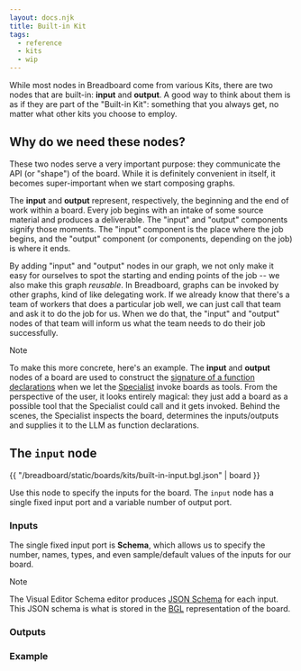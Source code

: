 ```yaml
---
layout: docs.njk
title: Built-in Kit
tags:
  - reference
  - kits
  - wip
---
```


While most nodes in Breadboard come from various Kits, there are two nodes that are built-in: **input** and **output**. A good way to think about them is as if they are part of the "Built-in Kit": something that you always get, no matter what other kits you choose to employ.

## Why do we need these nodes?

These two nodes serve a very important purpose: they communicate the API (or "shape") of the board. While it is definitely convenient in itself, it becomes super-important when we start composing graphs.

The **input** and **output** represent, respectively, the beginning and the end of work within a board. Every job begins with an intake of some source material and produces a deliverable. The "input" and "output" components signify those moments. The "input" component is the place where the job begins, and the "output" component (or components, depending on the job) is where it ends.

By adding "input" and "output" nodes in our graph, we not only make it easy for ourselves to spot the starting and ending points of the job -- we also make this graph _reusable_. In Breadboard, graphs can be invoked by other graphs, kind of like delegating work. If we already know that there's a team of workers that does a particular job well, we can just call that team and ask it to do the job for us. When we do that, the "input" and "output" nodes of that team will inform us what the team needs to do their job successfully.

> [!NOTE]
> To make this more concrete, here's an example. The **input** and **output** nodes of a board are used to construct the [signature of a function declarations](https://ai.google.dev/gemini-api/docs/function-calling#function_declarations) when we let the [Specialist](https://breadboard-ai.github.io/breadboard/docs/kits/agents/#specialist-tools) invoke boards as tools. From the perspective of the user, it looks entirely magical: they just add a board as a possible tool that the Specialist could call and it gets invoked. Behind the scenes, the Specialist inspects the board, determines the inputs/outputs and supplies it to the LLM as function declarations.

## The `input` node

{{ "/breadboard/static/boards/kits/built-in-input.bgl.json" | board }}

Use this node to specify the inputs for the board. The `input` node has a single fixed input port and a variable number of output port.

### Inputs

The single fixed input port is **Schema**, which allows us to specify the number, names, types, and even sample/default values of the inputs for our board.

> [!NOTE]
> The Visual Editor Schema editor produces [JSON Schema](https://json-schema.org/) for each input. This JSON schema is what is stored in the [BGL](http://localhost:8000/breadboard/docs/concepts/#breadboard-graph-language-bgl) representation of the board.

### Outputs

### Example
